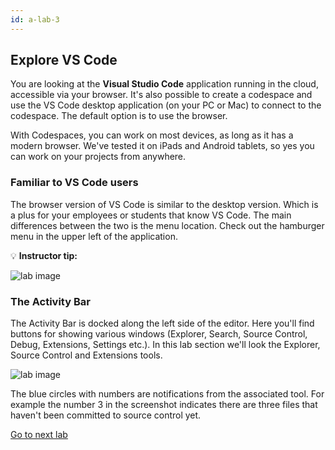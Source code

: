 ```yaml
---
id: a-lab-3
---
```


## Explore VS Code

You are looking at the **Visual Studio Code** application running in the cloud, accessible via your browser. It's also possible to create a codespace and use the VS Code desktop application (on your PC or Mac) to connect to the codespace. The default option is to use the browser.

With Codespaces, you can work on most devices, as long as it has a modern browser.  We've tested it on iPads and Android tablets, so yes you can work on your projects from anywhere. 

### Familiar to VS Code users

The browser version of VS Code is similar to the desktop version. Which is a plus for your employees or students that know VS Code. The main differences between the two is the menu location. Check out the hamburger menu in the upper left of the application.

💡 **Instructor tip:**

>

<img src='/assets/img/a-lab-02-01.png' alt="lab image" class="img-lab" >

### The Activity Bar

The Activity Bar is docked along the left side of the editor.  Here you'll find buttons for showing various windows (Explorer, Search, Source Control, Debug, Extensions, Settings etc.). In this lab section we'll look the Explorer, Source Control and Extensions tools.  

<img src='/assets/img/a-lab-02-02.png' alt="lab image" class="img-lab" >

The blue circles with numbers are notifications from the associated tool.  For example the number 3 in the screenshot indicates there are three files that haven't been committed to source control yet.

[Go to next lab ](/walt/lab-4.html)
